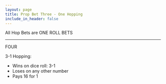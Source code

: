 ```yaml
---
layout: page
title: Prop Bet Three - One Hopping
include_in_header: false
---
```

All Hop Bets are ONE ROLL BETS

---
FOUR

3-1 Hopping:

- Wins on dice roll: 3-1
- Loses on any other number
- Pays 16 for 1